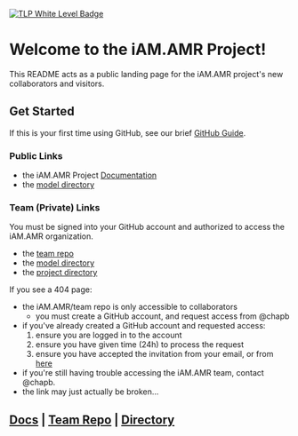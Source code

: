 

[![TLP White Level Badge](https://img.shields.io/badge/TLP-WHITE-lightgrey)](sharing.md)

# Welcome to the iAM.AMR Project!

This README acts as a public landing page for the iAM.AMR project's new collaborators and visitors.

## Get Started

If this is your first time using GitHub, see our brief [GitHub Guide](github.md). 

### Public Links

- the iAM.AMR Project [Documentation](https://goto.iam.amr.pub/docs)
- the [model directory](https://github.com/iAM-AMR/models)

### Team (Private) Links

You must be signed into your GitHub account and authorized to access the iAM.AMR organization.

- the [team repo](https://github.com/iAM-AMR/team)
- the [model directory](https://github.com/iAM-AMR/models)
- the [project directory](https://github.com/iAM-AMR/team/blob/main/directory.md)

If you see a 404 page:

- the iAM.AMR/team repo is only accessible to collaborators
  - you must create a GitHub account, and request access from @chapb
- if you've already created a GitHub account and requested access:
  1. ensure you are logged in to the account
  1. ensure you have given time (24h) to process the request
  1. ensure you have accepted the invitation from your email, or from [here](https://github.com/iam-amr/invitations)
- if you're still having trouble accessing the iAM.AMR team, contact @chapb.
- the link may just actually be broken...





## [Docs](https://goto.iam.amr.pub/docs) | [Team Repo](https://github.com/iAM-AMR/team) | [Directory](https://github.com/iAM-AMR/team/blob/main/directory.md)


